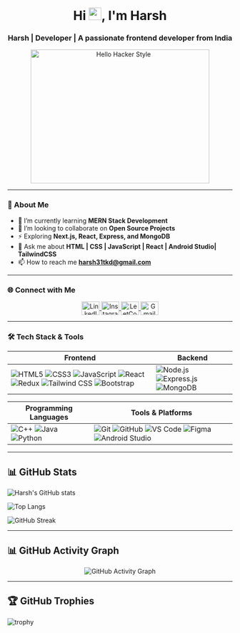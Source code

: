 <h1 align="center">Hi <img src="https://media.giphy.com/media/hvRJCLFzcasrR4ia7z/giphy.gif" width="28px" height="28px">, I'm Harsh</h1>
<h3 align="center">Harsh | Developer | A passionate frontend developer from India</h3>

<p align="center"> 
  <img src="https://media.giphy.com/media/f3iwJFOVOwuy7K6FFw/giphy.gif" alt="Hello Hacker Style" width="400" height="300"/>
</p> 


---

### 🚀 About Me
- 🌱 I’m currently learning **MERN Stack Development**
- 👯 I’m looking to collaborate on **Open Source Projects**
- ⚡ Exploring **Next.js, React, Express, and MongoDB** 
- 💬 Ask me about **HTML | CSS | JavaScript | React | Android Studio| TailwindCSS**
- 📫 How to reach me **harsh31tkd@gmail.com**

---

### 🌐 Connect with Me
<p align="center">
  <a href="https://linkedin.com/in/https://www.linkedin.com/in/harsh-harsh-084598371/" target="blank">
    <img align="center" src="https://raw.githubusercontent.com/rahuldkjain/github-profile-readme-generator/master/src/images/icons/Social/linked-in-alt.svg" alt="LinkedIn" height="30" width="40" />
  </a>
  <a href="https://instagram.com/harsh____tkd" target="blank">
    <img align="center" src="https://raw.githubusercontent.com/rahuldkjain/github-profile-readme-generator/master/src/images/icons/Social/instagram.svg" alt="Instagram" height="30" width="40" />
  </a>
  <a href="https://leetcode.com/u/harsh31tkd/" target="blank">
    <img align="center" src="https://raw.githubusercontent.com/rahuldkjain/github-profile-readme-generator/master/src/images/icons/Social/leet-code.svg" alt="LeetCode" height="30" width="40" />
  </a>
  <a href="mailto:harsh31tkdgmail.com">
    <img align="center" src="https://upload.wikimedia.org/wikipedia/commons/7/7e/Gmail_icon_%282020%29.svg" alt="Gmail" height="30" width="40" />
  </a>

</p>

---

### 🛠 Tech Stack & Tools  

| **Frontend** | **Backend** |
|-------------|------------|
| ![HTML5](https://img.shields.io/badge/-HTML5-E34F26?logo=html5&logoColor=white&style=for-the-badge) ![CSS3](https://img.shields.io/badge/-CSS3-1572B6?logo=css3&logoColor=white&style=for-the-badge) ![JavaScript](https://img.shields.io/badge/-JavaScript-F7DF1E?logo=javascript&logoColor=black&style=for-the-badge) ![React](https://img.shields.io/badge/-React-61DAFB?logo=react&logoColor=black&style=for-the-badge) ![Redux](https://img.shields.io/badge/-Redux-764ABC?logo=redux&logoColor=white&style=for-the-badge) ![Tailwind CSS](https://img.shields.io/badge/-TailwindCSS-06B6D4?logo=tailwindcss&logoColor=white&style=for-the-badge) ![Bootstrap](https://img.shields.io/badge/-Bootstrap-7952B3?logo=bootstrap&logoColor=white&style=for-the-badge) | ![Node.js](https://img.shields.io/badge/-Node.js-339933?logo=node.js&logoColor=white&style=for-the-badge) ![Express.js](https://img.shields.io/badge/-Express.js-000000?logo=express&logoColor=white&style=for-the-badge) ![MongoDB](https://img.shields.io/badge/-MongoDB-47A248?logo=mongodb&logoColor=white&style=for-the-badge) |

| **Programming Languages** | **Tools & Platforms** |
|---------------------------|----------------------|
| ![C++](https://img.shields.io/badge/-C++-00599C?logo=cplusplus&logoColor=white&style=for-the-badge) ![Java](https://img.shields.io/badge/-Java-007396?logo=java&logoColor=white&style=for-the-badge) ![Python](https://img.shields.io/badge/-Python-FFD43B?logo=python&logoColor=black&style=for-the-badge)| ![Git](https://img.shields.io/badge/-Git-F05032?logo=git&logoColor=white&style=for-the-badge) ![GitHub](https://img.shields.io/badge/-GitHub-181717?logo=github&logoColor=white&style=for-the-badge) ![VS Code](https://img.shields.io/badge/-VSCode-007ACC?logo=visualstudiocode&logoColor=white&style=for-the-badge) ![Figma](https://img.shields.io/badge/-Figma-F24E1E?logo=figma&logoColor=white&style=for-the-badge)  ![Android Studio](https://img.shields.io/badge/-Android%20Studio-0175C2?logo=androidstudio&logoColor=white&style=for-the-badge)| 


---

## 📊 GitHub Stats  

![Harsh's GitHub stats](https://github-readme-stats.vercel.app/api?username=harsh31tkd&show_icons=true&theme=radical)  

![Top Langs](https://github-readme-stats.vercel.app/api/top-langs/?username=harsh31tkd&layout=compact&theme=radical)  

![GitHub Streak](https://streak-stats.demolab.com?user=harsh31tkd&theme=radical&hide_border=true) 

---

## 📊 GitHub Activity Graph
<p align="center">
  <img src="https://github-readme-activity-graph.vercel.app/graph?username=harsh31tkd&theme=react-dark&hide_border=true&area=true" alt="GitHub Activity Graph" />
</p>

---

## 🏆 GitHub Trophies  
![trophy](https://github-profile-trophy.vercel.app/?username=harsh31tkd&theme=radical&no-frame=true&no-bg=true&margin-w=4)  
